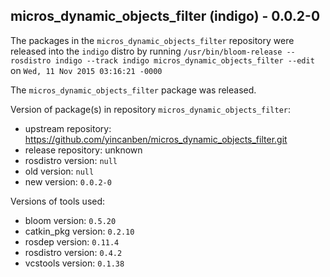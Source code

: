 ## micros_dynamic_objects_filter (indigo) - 0.0.2-0

The packages in the `micros_dynamic_objects_filter` repository were released into the `indigo` distro by running `/usr/bin/bloom-release --rosdistro indigo --track indigo micros_dynamic_objects_filter --edit` on `Wed, 11 Nov 2015 03:16:21 -0000`

The `micros_dynamic_objects_filter` package was released.

Version of package(s) in repository `micros_dynamic_objects_filter`:
- upstream repository: https://github.com/yincanben/micros_dynamic_objects_filter.git
- release repository: unknown
- rosdistro version: `null`
- old version: `null`
- new version: `0.0.2-0`

Versions of tools used:
- bloom version: `0.5.20`
- catkin_pkg version: `0.2.10`
- rosdep version: `0.11.4`
- rosdistro version: `0.4.2`
- vcstools version: `0.1.38`


